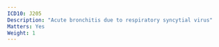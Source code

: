 ```yaml
---
ICD10: J205
Description: "Acute bronchitis due to respiratory syncytial virus"
Matters: Yes
Weight: 1
---
```

